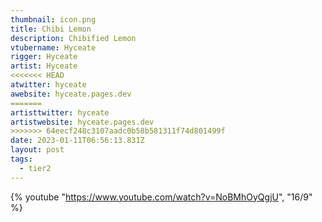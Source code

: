 ```yaml
---
thumbnail: icon.png
title: Chibi Lemon
description: Chibified Lemon
vtubername: Hyceate
rigger: Hyceate
artist: Hyceate
<<<<<<< HEAD
atwitter: hyceate
awebsite: hyceate.pages.dev
=======
artisttwitter: hyceate
artistwebsite: hyceate.pages.dev
>>>>>>> 64eecf248c3107aadc0b58b581311f74d801499f
date: 2023-01-11T06:56:13.831Z
layout: post
tags:
  - tier2
---
```

{% youtube "https://www.youtube.com/watch?v=NoBMhOyQgjU", "16/9" %}